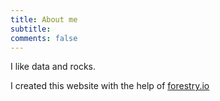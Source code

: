 ```yaml
---
title: About me
subtitle: 
comments: false
---
```


I like data and rocks.

I created this website with the help of [forestry.io](https://forestry.io/blog/up-and-running-with-hugo-part-2/)